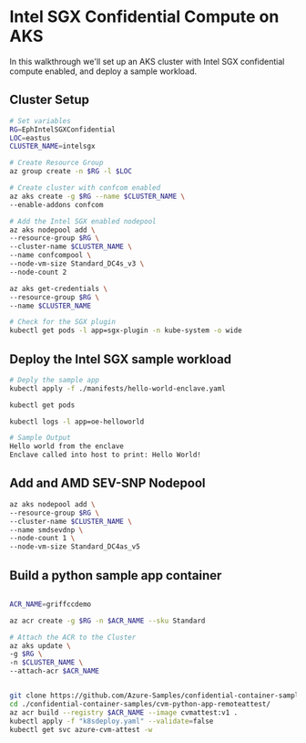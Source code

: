 # Intel SGX Confidential Compute on AKS

In this walkthrough we'll set up an AKS cluster with Intel SGX confidential compute enabled, and deploy a sample workload.

## Cluster Setup

```bash
# Set variables
RG=EphIntelSGXConfidential
LOC=eastus
CLUSTER_NAME=intelsgx

# Create Resource Group
az group create -n $RG -l $LOC

# Create cluster with confcom enabled
az aks create -g $RG --name $CLUSTER_NAME \
--enable-addons confcom

# Add the Intel SGX enabled nodepool
az aks nodepool add \
--resource-group $RG \
--cluster-name $CLUSTER_NAME \
--name confcompool \
--node-vm-size Standard_DC4s_v3 \
--node-count 2

az aks get-credentials \
--resource-group $RG \
--name $CLUSTER_NAME

# Check for the SGX plugin
kubectl get pods -l app=sgx-plugin -n kube-system -o wide
```

## Deploy the Intel SGX sample workload

```bash
# Deply the sample app
kubectl apply -f ./manifests/hello-world-enclave.yaml

kubectl get pods

kubectl logs -l app=oe-helloworld

# Sample Output
Hello world from the enclave
Enclave called into host to print: Hello World!
```

## Add and AMD SEV-SNP Nodepool

```bash
az aks nodepool add \
--resource-group $RG \
--cluster-name $CLUSTER_NAME \
--name smdsevdnp \
--node-count 1 \
--node-vm-size Standard_DC4as_v5
```

## Build a python sample app container

```bash

ACR_NAME=griffccdemo

az acr create -g $RG -n $ACR_NAME --sku Standard

# Attach the ACR to the Cluster
az aks update \
-g $RG \
-n $CLUSTER_NAME \
--attach-acr $ACR_NAME


git clone https://github.com/Azure-Samples/confidential-container-samples.git  
cd ./confidential-container-samples/cvm-python-app-remoteattest/
az acr build --registry $ACR_NAME --image cvmattest:v1 .
kubectl apply -f "k8sdeploy.yaml" --validate=false 
kubectl get svc azure-cvm-attest -w
```